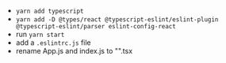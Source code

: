 - `yarn add typescript`
- `yarn add -D @types/react @typescript-eslint/eslint-plugin @typescript-eslint/parser eslint-config-react`
- run `yarn start`
- add a `.eslintrc.js` file
- rename App.js and index.js to "".tsx
